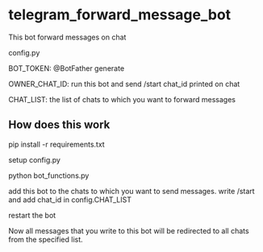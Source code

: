 # telegram_forward_message_bot
This bot forward messages on chat

config.py <br>

BOT_TOKEN: @BotFather generate

OWNER_CHAT_ID:  run this bot and send /start chat_id printed on chat<br>

CHAT_LIST: the list of chats to which you want to forward messages

<h2>How does this work</h2>
pip install -r requirements.txt

setup config.py

python bot_functions.py

add this bot to the chats to which you want to send messages.
write /start and add chat_id in config.CHAT_LIST

restart the bot

Now all messages that you write to this bot will be redirected to all chats from the specified list.